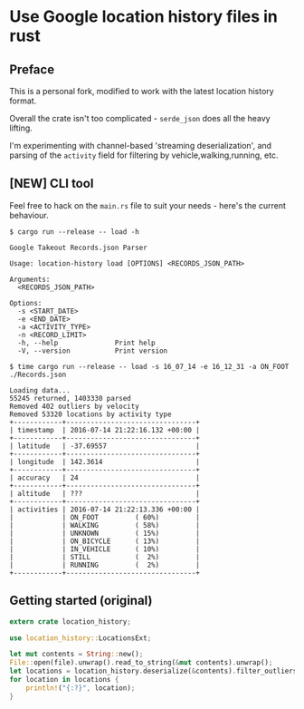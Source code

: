 # Use Google location history files in rust
## Preface

This is a personal fork, modified to work with the latest location history format.

Overall the crate isn't too complicated - `serde_json` does all the heavy lifting.

I'm experimenting with channel-based 'streaming deserialization', and parsing of the `activity` field for filtering by vehicle,walking,running, etc.

## [NEW] CLI tool

Feel free to hack on the `main.rs` file to suit your needs - here's the current behaviour.

`$ cargo run --release -- load -h`
```
Google Takeout Records.json Parser

Usage: location-history load [OPTIONS] <RECORDS_JSON_PATH>

Arguments:
  <RECORDS_JSON_PATH>  

Options:
  -s <START_DATE>         
  -e <END_DATE>           
  -a <ACTIVITY_TYPE>      
  -n <RECORD_LIMIT>       
  -h, --help              Print help
  -V, --version           Print version
```

`$ time cargo run --release -- load -s 16_07_14 -e 16_12_31 -a ON_FOOT ./Records.json`
```
Loading data...
55245 returned, 1403330 parsed
Removed 402 outliers by velocity
Removed 53320 locations by activity type
+------------+--------------------------------+
| timestamp  | 2016-07-14 21:22:16.132 +00:00 |
+------------+--------------------------------+
| latitude   | -37.69557                      |
+------------+--------------------------------+
| longitude  | 142.3614                       |
+------------+--------------------------------+
| accuracy   | 24                             |
+------------+--------------------------------+
| altitude   | ???                            |
+------------+--------------------------------+
| activities | 2016-07-14 21:22:13.336 +00:00 |
|            | ON_FOOT         ( 60%)         |
|            | WALKING         ( 58%)         |
|            | UNKNOWN         ( 15%)         |
|            | ON_BICYCLE      ( 13%)         |
|            | IN_VEHICLE      ( 10%)         |
|            | STILL           (  2%)         |
|            | RUNNING         (  2%)         |
+------------+--------------------------------+

```

## Getting started (original)

```rust
extern crate location_history;

use location_history::LocationsExt;

let mut contents = String::new();
File::open(file).unwrap().read_to_string(&mut contents).unwrap();
let locations = location_history.deserialize(&contents).filter_outliers();
for location in locations {
    println!("{:?}", location);
}
```
